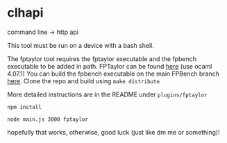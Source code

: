 # clhapi
command line -> http api

This tool must be run on a device with a bash shell.

The fptaylor tool requires the fptaylor executable and the fpbench executable to be added in path.
FPTaylor can be found [here](https://github.com/soarlab/FPTaylor) (use ocaml 4.07.1)
You can build the fpbench executable on the main FPBench branch [here](https://github.com/FPBench/FPBench).
Clone the repo and build using ```make distribute```

More detailed instructions are in the README under ``plugins/fptaylor``

```npm install```

```node main.js 3000 fptaylor```

hopefully that works, otherwise, good luck (just like dm me or something)!
